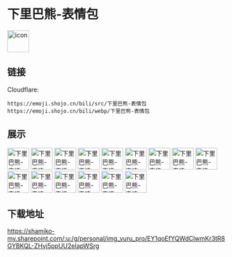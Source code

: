 # 下里巴熊-表情包
<img src="https://emoji.shojo.cn/bili/src/下里巴熊-表情包/icon.png" width="50" height="50" alt="icon">

## 链接
Cloudflare:
```
https://emoji.shojo.cn/bili/src/下里巴熊-表情包
https://emoji.shojo.cn/bili/webp/下里巴熊-表情包
```
## 展示
<img src="https://emoji.shojo.cn/bili/src/下里巴熊-表情包/下里巴熊-表情包-我睡不着.png" width="50" height="50" alt="下里巴熊-表情包-我睡不着">
<img src="https://emoji.shojo.cn/bili/src/下里巴熊-表情包/下里巴熊-表情包-吃什么.png" width="50" height="50" alt="下里巴熊-表情包-吃什么">
<img src="https://emoji.shojo.cn/bili/src/下里巴熊-表情包/下里巴熊-表情包-问号.png" width="50" height="50" alt="下里巴熊-表情包-问号">
<img src="https://emoji.shojo.cn/bili/src/下里巴熊-表情包/下里巴熊-表情包-我投降.png" width="50" height="50" alt="下里巴熊-表情包-我投降">
<img src="https://emoji.shojo.cn/bili/src/下里巴熊-表情包/下里巴熊-表情包-kiss.png" width="50" height="50" alt="下里巴熊-表情包-kiss">
<img src="https://emoji.shojo.cn/bili/src/下里巴熊-表情包/下里巴熊-表情包-怎么说呢.png" width="50" height="50" alt="下里巴熊-表情包-怎么说呢">
<img src="https://emoji.shojo.cn/bili/src/下里巴熊-表情包/下里巴熊-表情包-就挺秃然.png" width="50" height="50" alt="下里巴熊-表情包-就挺秃然">
<img src="https://emoji.shojo.cn/bili/src/下里巴熊-表情包/下里巴熊-表情包-就这.png" width="50" height="50" alt="下里巴熊-表情包-就这">
<img src="https://emoji.shojo.cn/bili/src/下里巴熊-表情包/下里巴熊-表情包-累了.png" width="50" height="50" alt="下里巴熊-表情包-累了">
<img src="https://emoji.shojo.cn/bili/src/下里巴熊-表情包/下里巴熊-表情包-随便.png" width="50" height="50" alt="下里巴熊-表情包-随便">
<img src="https://emoji.shojo.cn/bili/src/下里巴熊-表情包/下里巴熊-表情包-关我屁事.png" width="50" height="50" alt="下里巴熊-表情包-关我屁事">
<img src="https://emoji.shojo.cn/bili/src/下里巴熊-表情包/下里巴熊-表情包-呜呜.png" width="50" height="50" alt="下里巴熊-表情包-呜呜">
<img src="https://emoji.shojo.cn/bili/src/下里巴熊-表情包/下里巴熊-表情包-姐妹.png" width="50" height="50" alt="下里巴熊-表情包-姐妹">
<img src="https://emoji.shojo.cn/bili/src/下里巴熊-表情包/下里巴熊-表情包-别说了.png" width="50" height="50" alt="下里巴熊-表情包-别说了">
<img src="https://emoji.shojo.cn/bili/src/下里巴熊-表情包/下里巴熊-表情包-没事.png" width="50" height="50" alt="下里巴熊-表情包-没事">

## 下载地址

https://shamiko-my.sharepoint.com/:u:/g/personal/img_yuru_pro/EY1qoEfYQWdClwmKr3tR8GYBKQL-ZHvj5ppUU2eIapWSrg